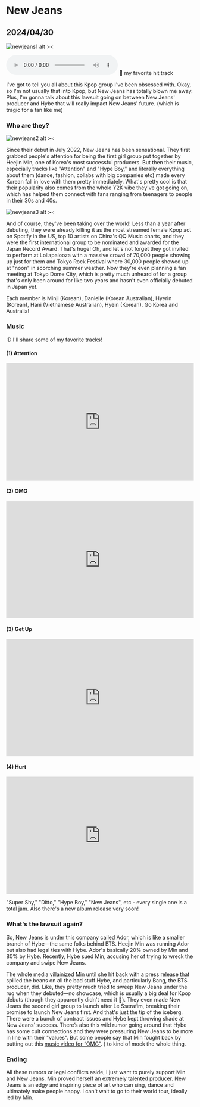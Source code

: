 # New Jeans
## 2024/04/30

![newjeans1 alt ><](https://github.com/jinnycho/jinnycho.github.io/blob/main/src/assets/photos/newjeans1.gif?raw=true)

<audio controls>
  <source src="https://github.com/jinnycho/jinnycho.github.io/blob/main/src/assets/photos/background.mp4?raw=true" type="audio/mp3">
</audio>
🐰 my favorite hit track

I've got to tell you all about this Kpop group I've been obsessed with. Okay, so I'm not usually that into Kpop, but New Jeans has totally blown me away. Plus, I'm gonna talk about this lawsuit going on between New Jeans' producer and Hybe that will really impact New Jeans' future. (which is tragic for a fan like me)

### Who are they?
![newjeans2 alt ><](https://github.com/jinnycho/jinnycho.github.io/blob/main/src/assets/photos/newjeans2.gif?raw=true)

Since their debut in July 2022, New Jeans has been sensational. They first grabbed people's attention for being the first girl group put together by Heejin Min, one of Korea's most successful producers. But then their music, especially tracks like "Attention" and "Hype Boy," and literally everything about them (dance, fashion, collabs with big companies etc) made every Korean fall in love with them pretty immediately. What's pretty cool is that their popularity also comes from the whole Y2K vibe they've got going on, which has helped them connect with fans ranging from teenagers to people in their 30s and 40s.

![newjeans3 alt ><](https://i.namu.wiki/i/OEYkiYCB3g4qvejUL-tZeO9vA5xeNwDZ84mprkA5j-sU6BGurYjfqb0Y_DQJ5k67jPJPr5LiM1_pW_-0mFhdKQjuf7bgKegT4XkTIC-KuND8vZ-lWm1uOYNeHqPDqOWwfEeCtzeGBNbRpQSYj0AJTw.webp)

And of course, they've been taking over the world! Less than a year after debuting, they were already killing it as the most streamed female Kpop act on Spotify in the US, top 10 artists on China's QQ Music charts, and they were the first international group to be nominated and awarded for the Japan Record Award. That's huge! Oh, and let's not forget they got invited to perform at Lollapalooza with a massive crowd of 70,000 people showing up just for them and Tokyo Rock Festival where 30,000 people showed up at "noon" in scorching summer weather. Now they're even planning a fan meeting at Tokyo Dome City, which is pretty much unheard of for a group that's only been around for like two years and hasn't even officially debuted in Japan yet.

Each member is Minji (Korean), Danielle (Korean Australian), Hyerin (Korean), Hani (Vietnamese Australian), Hyein (Korean). Go Korea and Australia!

### Music
:D I'll share some of my favorite tracks!

#### (1) Attention
<div style="display: flex; justify-content: center;">
  <iframe width="560" height="315" src="https://www.youtube.com/embed/x8RIixqumUc?si=M71G1P6gHo5SxAoN" title="NewJeans Attention" frameborder="0" allow="accelerometer; autoplay; clipboard-write; encrypted-media; gyroscope; picture-in-picture; web-share" referrerpolicy="strict-origin-when-cross-origin" allowfullscreen></iframe>
</div>

#### (2) OMG
<div style="display: flex; justify-content: center;">
  <iframe width="560" height="315" src="https://www.youtube.com/embed/sVTy_wmn5SU?si=ypeFJ51qKtaUVy4d" title="YouTube video player" frameborder="0" allow="accelerometer; autoplay; clipboard-write; encrypted-media; gyroscope; picture-in-picture; web-share" referrerpolicy="strict-origin-when-cross-origin" allowfullscreen></iframe>
</div>

#### (3) Get Up
<div style="display: flex; justify-content: center;">
  <iframe width="560" height="315" src="https://www.youtube.com/embed/SXM1q0CTfew?si=IJFJ7y943UCQ9HVH" title="YouTube video player" frameborder="0" allow="accelerometer; autoplay; clipboard-write; encrypted-media; gyroscope; picture-in-picture; web-share" referrerpolicy="strict-origin-when-cross-origin" allowfullscreen></iframe>
</div>

#### (4) Hurt
<div style="display: flex; justify-content: center;">
  <iframe width="560" height="315" src="https://www.youtube.com/embed/tVIXY14aJms?si=MwWqo9dPtA8tDWel" title="YouTube video player" frameborder="0" allow="accelerometer; autoplay; clipboard-write; encrypted-media; gyroscope; picture-in-picture; web-share" referrerpolicy="strict-origin-when-cross-origin" allowfullscreen></iframe>
</div>

"Super Shy," "Ditto," "Hype Boy," "New Jeans", etc - every single one is a total jam. Also there's a new album release very soon!

### What's the lawsuit again?
So, New Jeans is under this company called Ador, which is like a smaller branch of Hybe—the same folks behind BTS. Heejin Min was running Ador but also had legal ties with Hybe. Ador's basically 20% owned by Min and 80% by Hybe. Recently, Hybe sued Min, accusing her of trying to wreck the company and swipe New Jeans.

The whole media villainized Min until she hit back with a press release that spilled the beans on all the bad stuff Hybe, and particularly Bang, the BTS producer, did. Like, they pretty much tried to sweep New Jeans under the rug when they debuted—no showcase, which is usually a big deal for Kpop debuts (though they apparently didn't need it 💪). They even made New Jeans the second girl group to launch after Le Sserafim, breaking their promise to launch New Jeans first. And that's just the tip of the iceberg. There were a bunch of contract issues and Hybe kept throwing shade at New Jeans’ success. There’s also this wild rumor going around that Hybe has some cult connections and they were pressuring New Jeans to be more in line with their "values". But some people say that Min fought back by putting out this [music video for “OMG”](https://www.youtube.com/watch?v=_ZAgIHmHLdc&ab_channel=HYBELABELS).
) to kind of mock the whole thing.

### Ending
All these rumors or legal conflicts aside, I just want to purely support Min and New Jeans. Min proved herself an extremely talented producer. New Jeans is an edgy and inspiring piece of art who can sing, dance and ultimately make people happy. I can't wait to go to their world tour, ideally led by Min.